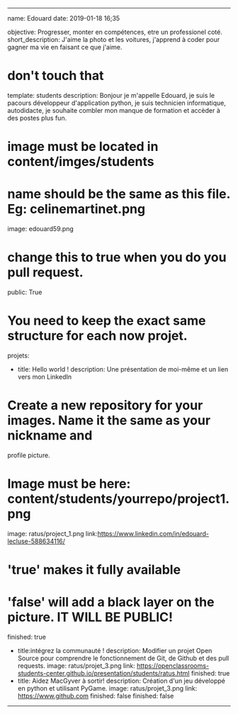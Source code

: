 ---

name: Edouard
date: 2019-01-18 16;35

objective: Progresser, monter en compétences, etre un professionel coté.
short_description: J'aime la photo et les voitures, j'apprend à coder pour gagner ma vie en faisant ce que j'aime. 

# don't touch that
template: students
description:
    Bonjour je m'appelle Edouard, je suis le pacours développeur d'application python,
	je suis technicien informatique, autodidacte, je souhaite combler mon manque de formation
	et accèder à des postes plus fun.
	
# image must be located in content/imges/students
# name should be the same as this file. Eg: celinemartinet.png
image: edouard59.png


# change this to true when you do you pull request.
public: True

# You need to keep the exact same structure for each now projet.
projets:
  - title: Hello world !
  description: Une présentation de moi-même et un lien vers mon LinkedIn
  # Create a new repository for your images. Name it the same as your nickname and
  profile picture.
  # Image must be here: content/students/yourrepo/project1.png
  image: ratus/project_1.png
  link:https://www.linkedin.com/in/edouard-lecluse-588634116/
  # 'true' makes it fully available
  # 'false' will add a black layer on the picture. IT WILL BE PUBLIC!
  finished: true
  - title:intégrez la communauté !
  description: Modifier un projet Open Source pour comprendre le fonctionnement de Git,
  de Github et des pull requests.
  image: ratus/projet_3.png
  link: https://openclassrooms-students-center.github.io/presentation/students/ratus.html
  finished: true
  - title: Aidez MacGyver à sortir!
    description: Création d'un jeu développé en python et utilisant PyGame.
	image: ratus/projet_3.png
	link: https://www.github.com 
	finished: false
	finished: false
---